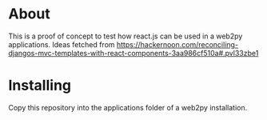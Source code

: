About
=====
This is a proof of concept to test how react.js can be used in a web2py applications.
Ideas fetched from https://hackernoon.com/reconciling-djangos-mvc-templates-with-react-components-3aa986cf510a#.pvl33zbe1


Installing
==========
Copy this repository into the applications folder of a web2py installation.




